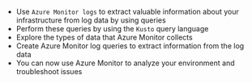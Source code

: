 * Use `Azure Monitor logs` to extract valuable information about your infrastructure from log data by using queries
* Perform these queries by using the `Kusto` query language
* Explore the types of data that Azure Monitor collects
* Create Azure Monitor log queries to extract information from the log data
* You can now use Azure Monitor to analyze your environment and troubleshoot issues
